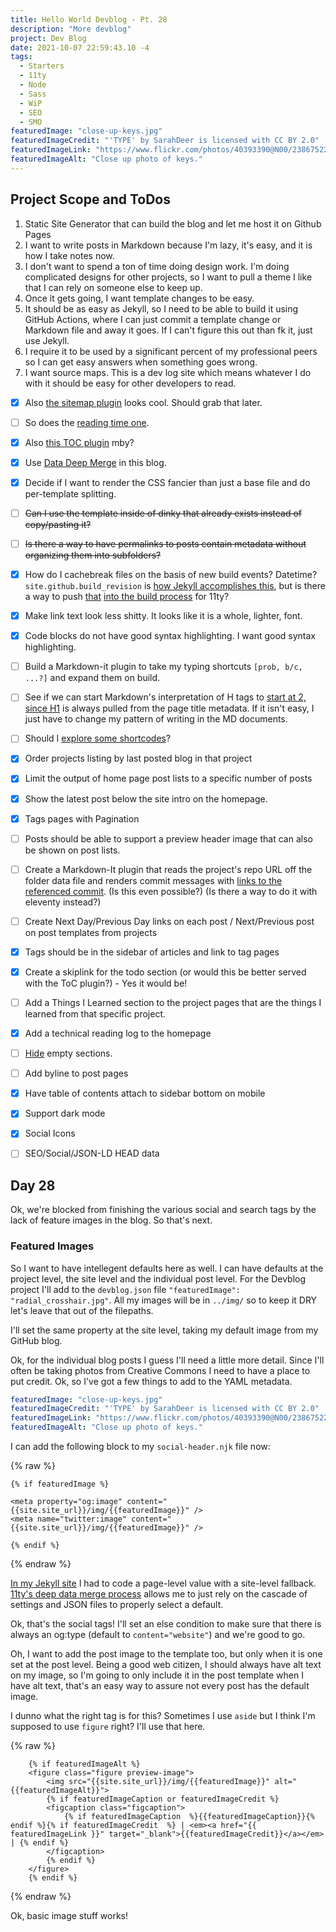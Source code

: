 ```yaml
---
title: Hello World Devblog - Pt. 28
description: "More devblog"
project: Dev Blog
date: 2021-10-07 22:59:43.10 -4
tags:
  - Starters
  - 11ty
  - Node
  - Sass
  - WiP
  - SEO
  - SMO
featuredImage: "close-up-keys.jpg"
featuredImageCredit: "'TYPE' by SarahDeer is licensed with CC BY 2.0"
featuredImageLink: "https://www.flickr.com/photos/40393390@N00/2386752252"
featuredImageAlt: "Close up photo of keys."
---
```


## Project Scope and ToDos

1. Static Site Generator that can build the blog and let me host it on Github Pages
2. I want to write posts in Markdown because I'm lazy, it's easy, and it is how I take notes now.
3. I don't want to spend a ton of time doing design work. I'm doing complicated designs for other projects, so I want to pull a theme I like that I can rely on someone else to keep up.
4. Once it gets going, I want template changes to be easy.
5. It should be as easy as Jekyll, so I need to be able to build it using GitHub Actions, where I can just commit a template change or Markdown file and away it goes. If I can't figure this out than fk it, just use Jekyll.
6. I require it to be used by a significant percent of my professional peers so I can get easy answers when something goes wrong.
7. I want source maps. This is a dev log site which means whatever I do with it should be easy for other developers to read.

- [x] Also [the sitemap plugin](https://www.npmjs.com/package/@quasibit/eleventy-plugin-sitemap) looks cool. Should grab that later.

- [ ] So does the [reading time one](https://www.npmjs.com/package/eleventy-plugin-reading-time).

- [x] Also [this TOC plugin](https://github.com/jdsteinbach/eleventy-plugin-toc/) mby?

- [x] Use [Data Deep Merge](https://www.11ty.dev/docs/data-deep-merge/) in this blog.

- [x] Decide if I want to render the CSS fancier than just a base file and do per-template splitting.

<s>

- [ ] Can I use the template inside of dinky that already exists instead of copy/pasting it?

</s>

<s>

- [ ] Is there a way to have permalinks to posts contain metadata without organizing them into subfolders?

</s>

- [x] How do I cachebreak files on the basis of new build events? Datetime? `site.github.build_revision` is [how Jekyll accomplishes this](https://github.com/jekyll/github-metadata/blob/master/docs/site.github.md), but is there a way to push [that](https://docs.github.com/en/actions/reference/context-and-expression-syntax-for-github-actions#github-context) [into the build process](https://stackoverflow.com/questions/54310050/how-to-version-build-artifacts-using-github-actions) for 11ty?

- [x] Make link text look less shitty. It looks like it is a whole, lighter, font.

- [x] Code blocks do not have good syntax highlighting. I want good syntax highlighting.

- [ ] Build a Markdown-it plugin to take my typing shortcuts `[prob, b/c, ...?]` and expand them on build.

- [ ] See if we can start Markdown's interpretation of H tags to [start at 2, since H1](https://developer.mozilla.org/en-US/docs/Web/HTML/Element/Heading_Elements#multiple_h1) is always pulled from the page title metadata. If it isn't easy, I just have to change my pattern of writing in the MD documents.

- [ ] Should I [explore some shortcodes](https://www.madebymike.com.au/writing/11ty-filters-data-shortcodes/)?

- [x] Order projects listing by last posted blog in that project

- [x] Limit the output of home page post lists to a specific number of posts

- [x] Show the latest post below the site intro on the homepage.

- [x] Tags pages with Pagination

- [ ] Posts should be able to support a preview header image that can also be shown on post lists.

- [ ] Create a Markdown-It plugin that reads the project's repo URL off the folder data file and renders commit messages with [links to the referenced commit](https://stackoverflow.com/questions/15919635/on-github-api-what-is-the-best-way-to-get-the-last-commit-message-associated-w). (Is this even possible?) (Is there a way to do it with eleventy instead?)

- [ ] Create Next Day/Previous Day links on each post / Next/Previous post on post templates from projects

- [x] Tags should be in the sidebar of articles and link to tag pages

- [x] Create a skiplink for the todo section (or would this be better served with the ToC plugin?) - Yes it would be!

- [ ] Add a Things I Learned section to the project pages that are the things I learned from that specific project.

- [x] Add a technical reading log to the homepage

- [ ] [Hide](https://developer.mozilla.org/en-US/docs/Web/CSS/:empty) empty sections.

- [ ] Add byline to post pages

- [x] Have table of contents attach to sidebar bottom on mobile

- [x] Support dark mode

- [x] Social Icons

- [ ] SEO/Social/JSON-LD HEAD data

## Day 28

Ok, we're blocked from finishing the various social and search tags by the lack of feature images in the blog. So that's next.

### Featured Images

So I want to have intellegent defaults here as well. I can have defaults at the project level, the site level and the individual post level. For the Devblog project I'll add to the `devblog.json` file `"featuredImage": "radial_crosshair.jpg"`. All my images will be in `../img/` so to keep it DRY let's leave that out of the filepaths.

I'll set the same property at the site level, taking my default image from my GitHub blog.

Ok, for the individual blog posts I guess I'll need a little more detail. Since I'll often be taking photos from Creative Commons I need to have a place to put credit. Ok, so I've got a few things to add to the YAML metadata.

```yaml
featuredImage: "close-up-keys.jpg"
featuredImageCredit: "'TYPE' by SarahDeer is licensed with CC BY 2.0"
featuredImageLink: "https://www.flickr.com/photos/40393390@N00/2386752252"
featuredImageAlt: "Close up photo of keys."
```

I can add the following block to my `social-header.njk` file now:

{% raw %}
```liquid
{% if featuredImage %}

<meta property="og:image" content="{{site.site_url}}/img/{{featuredImage}}" />
<meta name="twitter:image" content="{{site.site_url}}/img/{{featuredImage}}" />

{% endif %}
```
{% endraw %}

[In my Jekyll site](https://aramzs.github.io/jekyll/social-media/2015/11/11/be-social-with-jekyll.html) I had to code a page-level value with a site-level fallback. [11ty's deep data merge process](https://www.11ty.dev/docs/data-deep-merge/) allows me to just rely on the cascade of settings and JSON files to properly select a default.

Ok, that's the social tags! I'll set an else condition to make sure that there is always an og:type (default to `content="website"`) and we're good to go.

Oh, I want to add the post image to the template too, but only when it is one set at the post level. Being a good web citizen, I should always have alt text on my image, so I'm going to only include it in the post template when I have alt text, that's an easy way to assure not every post has the default image.

I dunno what the right tag is for this? Sometimes I use `aside` but I think I'm supposed to use `figure` right? I'll use that here.

{% raw %}
```liquid
    {% if featuredImageAlt %}
    <figure class="figure preview-image">
        <img src="{{site.site_url}}/img/{{featuredImage}}" alt="{{featuredImageAlt}}">
        {% if featuredImageCaption or featuredImageCredit %}
        <figcaption class="figcaption">
            {% if featuredImageCaption  %}{{featuredImageCaption}}{% endif %}{% if featuredImageCredit  %} | <em><a href="{{ featuredImageLink }}" target="_blank">{{featuredImageCredit}}</a></em> | {% endif %}
        </figcaption>
        {% endif %}
    </figure>
    {% endif %}
```
{% endraw %}

Ok, basic image stuff works! 
